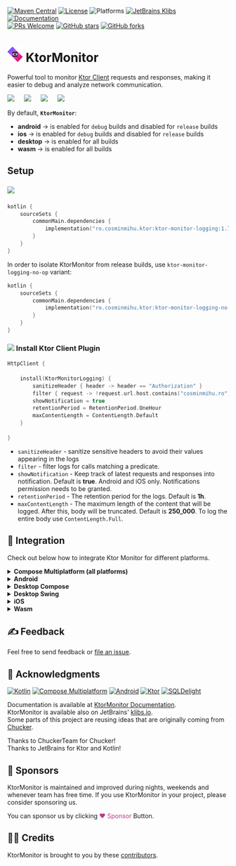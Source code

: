 [![Maven Central](https://img.shields.io/maven-central/v/ro.cosminmihu.ktor/ktor-monitor-logging?logo=apachemaven&label=Maven%20Central&link=https://search.maven.org/artifact/ro.cosminmihu.ktor/ktor-monitor-logging/)](https://search.maven.org/artifact/ro.cosminmihu.ktor/ktor-monitor-logging)
[![License](https://img.shields.io/github/license/CosminMihuMDC/KtorMonitor?label=License&logo=lintcode&logoColor=white&color=#3DA639)](https://github.com/CosminMihuMDC/KtorMonitor/blob/main/LICENSE)
![Platforms](https://img.shields.io/badge/Platforms-Android%20+%20iOS%20+%20JVM%20+%20Wasm-brightgreen?logo=bambulab&logoColor=white&color=8d69e0)
[![JetBrains Klibs](https://img.shields.io/badge/JetBrains-klibs-4284F3?logo=jetbrains&logoColor=white)](https://klibs.io/project/CosminMihuMDC/KtorMonitor)
[![Documentation](https://img.shields.io/badge/Docs-html-brightgreen?logo=readthedocs&logoColor=white)](https://cosminmihumdc.github.io/KtorMonitor/html)
<br>
[![PRs Welcome](https://img.shields.io/badge/PRs-welcome-F05032.svg?logo=git&logoColor=white)](http://makeapullrequest.com)
[![GitHub stars](https://img.shields.io/github/stars/CosminMihuMDC/KtorMonitor)](https://github.com/CosminMihuMDC/KtorMonitor)
[![GitHub forks](https://img.shields.io/github/forks/CosminMihuMDC/KtorMonitor)](https://github.com/CosminMihuMDC/KtorMonitor/fork)

# <img src="./extra/ktor_ic_launcher.svg" width="35"/> KtorMonitor
Powerful tool to monitor [Ktor Client](https://ktor.io/) requests and responses, making it easier to debug and analyze network communication.

<img src="extra/readme/ktormonitor_android.gif" width="200"/>
&emsp;
<img src="extra/readme/ktomonitor_ios.gif" width="210"/>
&emsp;
<img src="extra/readme/ktormonitor_desktop.gif" width="430"/>
&emsp;
<img src="extra/readme/ktormonitor_wasm.gif" width="430"/>

By default, **```KtorMonitor```**:
- **android** -> is enabled for ```debug``` builds and disabled for ```release``` builds
- **ios** -> is enabled for ```debug``` builds and disabled for ```release``` builds
- **desktop** -> is enabled for all builds
- **wasm** -> is enabled for all builds

## Setup

### <img src="https://upload.wikimedia.org/wikipedia/commons/6/6b/Gradle_logo.svg" width="100"/>

```kotlin
kotlin {
    sourceSets {
        commonMain.dependencies {
            implementation("ro.cosminmihu.ktor:ktor-monitor-logging:1.7.3")
        }
    }
}
```

In order to isolate KtorMonitor from release builds, use `ktor-monitor-logging-no-op` variant:

```kotlin
kotlin {
    sourceSets {
        commonMain.dependencies {
            implementation("ro.cosminmihu.ktor:ktor-monitor-logging-no-op:1.7.3")
        }
    }
}
```

### <img src="https://resources.jetbrains.com/storage/products/company/brand/logos/Ktor_icon.png" width="30"/> Install Ktor Client Plugin

```kotlin
HttpClient {
	
    install(KtorMonitorLogging) {  
        sanitizeHeader { header -> header == "Authorization" }  
        filter { request -> !request.url.host.contains("cosminmihu.ro") }  
        showNotification = true  
        retentionPeriod = RetentionPeriod.OneHour
        maxContentLength = ContentLength.Default
    }
    
}
```

- ```sanitizeHeader``` - sanitize sensitive headers to avoid their values appearing in the logs
- ```filter``` - filter logs for calls matching a predicate.
- ```showNotification``` - Keep track of latest requests and responses into notification. Default is **true**. Android and iOS only. Notifications permission needs to be granted.
- ```retentionPeriod``` - The retention period for the logs. Default is **1h**.
- ```maxContentLength``` - The maximum length of the content that will be logged. After this, body will be truncated. Default is **250_000**. To log the entire body use ```ContentLength.Full```.

## 🧩 Integration

Check out below how to integrate Ktor Monitor for different platforms.

<details>
<summary><b>Compose Multiplatform (all platforms)</b></summary>

* Use ```KtorMonitor``` Composable

```kotlin
@Composable
fun Composable() {
    KtorMonitor()
}
```
</details>

<details>
<summary><b>Android</b></summary>

- If ```showNotifcation = true``` and **android.permission.POST_NOTIFICATIONS** is granted, the library will display a notification showing a summary of ongoing KTOR activity. Tapping on the notification launches the full ```KtorMonitor```.
- Apps can optionally use the ```KtorMonitor()``` Composable directly into own Composable code.
</details>

<details>
<summary><b>Desktop Compose</b></summary>

* Use ```KtorMonitorWindow``` Composable

```kotlin
fun main() = application {

    var showKtorMonitor by rememberSaveable { mutableStateOf(false) }
    KtorMonitorWindow(
        onCloseRequest = { showKtorMonitor = false },
        show = showKtorMonitor
    )

}
```

* Use ```KtorMonitorWindow``` Composable with ```KtorMonitorMenuItem```

```kotlin
fun main() = application {

    var showKtorMonitor by rememberSaveable { mutableStateOf(false) }
    Tray(
        icon = painterResource(Res.drawable.ic_launcher),
        menu = {
            KtorMonitorMenuItem { showKtorMonitor = true }
        }
    )

    KtorMonitorWindow(
        show = showKtorMonitor,
        onCloseRequest = { showKtorMonitor = false }
    )

}
```
</details>

<details>
<summary><b>Desktop Swing</b></summary>

* Use ```KtorMonitorPanel``` Swing Panel

```kotlin
fun main() = application {

    SwingUtilities.invokeLater {
        val frame = JFrame()
        frame.add(KtorMonitorPanel, BorderLayout.CENTER)
        frame.isVisible = true
    }

}
```
</details>

<details>
<summary><b>iOS</b></summary>

* If ```showNotifcation = true``` and notification permission is granted, the library will display a notification showing a summary of ongoing KTOR activity.

* Use ```KtorMonitorViewController```

```kotlin
fun MainViewController() = KtorMonitorViewController()
```

```swift
struct KtorMonitorView: UIViewControllerRepresentable {
    func makeUIViewController(context: Context) -> UIViewController {
        MainViewControllerKt.MainViewController()
    }

    func updateUIViewController(_ uiViewController: UIViewController, context: Context) {}
}

struct ContentView: View {
    var body: some View {
        KtorMonitorView()
                .ignoresSafeArea()
    }
}
```
</details>

<details>
<summary><b>Wasm</b></summary>

```kotlin
kotlin {
    sourceSets {
        wasmJsMain.dependencies {
            implementation(devNpm("copy-webpack-plugin", "9.1.0"))
        }
    }
}
```

```javascript
// {project}/webpack.config.d/sqljs.js
config.resolve = {
    fallback: {
        fs: false,
        path: false,
        crypto: false,
    }
};

const CopyWebpackPlugin = require('copy-webpack-plugin');
config.plugins.push(
    new CopyWebpackPlugin({
        patterns: [
            '../../node_modules/sql.js/dist/sql-wasm.wasm'
        ]
    })
);
```

```kotlin
ComposeViewport(document.body!!) {
    App()
}
```
</details>

## ✍️ Feedback

Feel free to send feedback or [file an issue](https://github.com/CosminMihuMDC/KtorMonitor/issues/new).

## 🙌 Acknowledgments

[![Kotlin](https://img.shields.io/badge/2.2.0-white?logo=kotlin&logoColor=white&color=7F52FF)](http://kotlinlang.org)
[![Compose Multiplatform](https://img.shields.io/badge/1.9.0-white?logo=jetpackcompose&logoColor=white&color=4284F3)](https://www.jetbrains.com/lp/compose-multiplatform)
[![Android](https://img.shields.io/badge/Android%2016-white?logo=android&logoColor=white&color=34A853)](https://developer.android.com/about/versions/15)
[![Ktor](https://img.shields.io/badge/3.2.1-white?logo=ktor&logoColor=white&color=087CFA)](https://ktor.io)
[![SQLDelight](https://img.shields.io/badge/2.1.0-white?logo=sqlite&logoColor=white&color=003B57)](https://sqldelight.github.io/sqldelight)

Documentation is available at [KtorMonitor Documentation](https://cosminmihumdc.github.io/KtorMonitor/html).
<br>
KtorMonitor is available also on JetBrains' [klibs.io](https://klibs.io/project/CosminMihuMDC/KtorMonitor).
<br>
Some parts of this project are reusing ideas that are originally coming from [Chucker](https://github.com/ChuckerTeam/chucker).

Thanks to ChuckerTeam for Chucker!
<br>
Thanks to JetBrains for Ktor and Kotlin!

## 💸 Sponsors
KtorMonitor is maintained and improved during nights, weekends and whenever team has free time. If you use KtorMonitor in your project, please consider sponsoring us.

You can sponsor us by clicking <span style="color:#bf3989">♥ Sponsor</span> Button.

## 🙏🏻 Credits

KtorMonitor is brought to you by these [contributors](https://github.com/CosminMihuMDC/KtorMonitor/graphs/contributors).